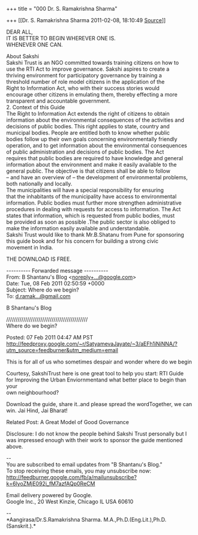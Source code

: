 +++
title = "000 Dr. S. Ramakrishna Sharma"

+++
[[Dr. S. Ramakrishna Sharma	2011-02-08, 18:10:49 [Source](https://groups.google.com/g/bvparishat/c/3An4RxB000Y)]]



DEAR ALL,  
IT IS BETTER TO BEGIN WHEREVER ONE IS.  
WHENEVER ONE CAN.

About Sakshi  
Sakshi Trust is an NGO committed towards training citizens on how to  
use the RTI Act to improve governance. Sakshi aspires to create a  
thriving environment for participatory governance by training a  
threshold number of role model citizens in the application of the  
Right to Information Act, who with their success stories would  
encourage other citizens in emulating them, thereby effecting a more  
transparent and accountable government.  
2. Context of this Guide  
The Right to Information Act extends the right of citizens to obtain  
information about the environmental consequences of the activities and  
decisions of public bodies. This right applies to state, country and  
municipal bodies. People are entitled both to know whether public  
bodies follow up their own goals concerning environmentally friendly  
operation, and to get information about the environmental consequences  
of public administration and decisions of public bodies. The Act  
requires that public bodies are required to have knowledge and general  
information about the environment and make it easily available to the  
general public. The objective is that citizens shall be able to follow  
– and have an overview of – the development of environmental problems,  
both nationally and locally.  
The municipalities will have a special responsibility for ensuring  
that the inhabitants of the municipality have access to environmental  
information. Public bodies must further more strengthen administrative  
procedures in dealing with requests for access to information. The Act  
states that information, which is requested from public bodies, must  
be provided as soon as possible .The public sector is also obliged to  
make the information easily available and understandable.  
Sakshi Trust would like to thank Mr.B.Shatanu from Pune for sponsoring  
this guide book and for his concern for building a strong civic  
movement in India.

THE DOWNLOAD IS FREE.

---------- Forwarded message ----------  
From: B Shantanu's Blog \<[noreply+...@google.com]()\>  
Date: Tue, 08 Feb 2011 02:50:59 +0000  
Subject: Where do we begin?  
To: [d.ramak...@gmail.com]()

B Shantanu's Blog

///////////////////////////////////////////  
Where do we begin?

Posted: 07 Feb 2011 04:47 AM PST  
<http://feedproxy.google.com/~r/SatyamevaJayate/~3/aEFh1iNiNNA/?utm_source=feedburner&utm_medium=email>

  
This is for all of us who sometimes despair and wonder where do we begin

Courtesy, SakshiTrust here is one great tool to help you start: RTI Guide  
for Improving the Urban Enviornmentand what better place to begin than your  
own neighbourhood?

Download the guide, share it..and please spread the wordTogether, we can  
win. Jai Hind, Jai Bharat!

Related Post: A Great Model of Good Governance

Disclosure: I do not know the people behind Sakshi Trust personally but I  
was impressed enough with their work to sponsor the guide mentioned above.

  
--  
You are subscribed to email updates from "B Shantanu's Blog."  
To stop receiving these emails, you may unsubscribe now:  
<http://feedburner.google.com/fb/a/mailunsubscribe?k=6lyoZMjE092i_fM7azfAQp0ReCM>

Email delivery powered by Google.  
Google Inc., 20 West Kinzie, Chicago IL USA 60610

  
--  
\*Aangirasa/Dr.S.Ramakrishna Sharma. M.A.,Ph.D.(Eng.Lit.),Ph.D.(Sanskrit.).\*  

